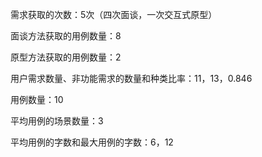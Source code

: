 需求获取的次数：5次（四次面谈，一次交互式原型）

面谈方法获取的用例数量：8

原型方法获取的用例数量：2

用户需求数量、非功能需求的数量和种类比率：11，13，0.846

用例数量：10

平均用例的场景数量：3

平均用例的字数和最大用例的字数：6，12